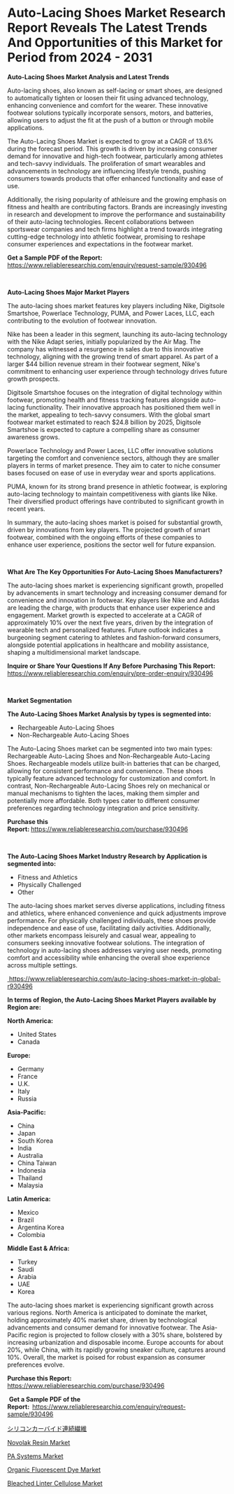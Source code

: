<p><h1>Auto-Lacing Shoes Market Research Report Reveals The Latest Trends And Opportunities of this Market for Period from 2024 - 2031</h1></p><p><strong>Auto-Lacing Shoes Market Analysis and Latest Trends</strong></p>
<p><p>Auto-lacing shoes, also known as self-lacing or smart shoes, are designed to automatically tighten or loosen their fit using advanced technology, enhancing convenience and comfort for the wearer. These innovative footwear solutions typically incorporate sensors, motors, and batteries, allowing users to adjust the fit at the push of a button or through mobile applications.</p><p>The Auto-Lacing Shoes Market is expected to grow at a CAGR of 13.6% during the forecast period. This growth is driven by increasing consumer demand for innovative and high-tech footwear, particularly among athletes and tech-savvy individuals. The proliferation of smart wearables and advancements in technology are influencing lifestyle trends, pushing consumers towards products that offer enhanced functionality and ease of use.</p><p>Additionally, the rising popularity of athleisure and the growing emphasis on fitness and health are contributing factors. Brands are increasingly investing in research and development to improve the performance and sustainability of their auto-lacing technologies. Recent collaborations between sportswear companies and tech firms highlight a trend towards integrating cutting-edge technology into athletic footwear, promising to reshape consumer experiences and expectations in the footwear market.</p></p>
<p><strong>Get a Sample PDF of the Report:&nbsp;</strong> <a href="https://www.reliableresearchiq.com/enquiry/request-sample/930496">https://www.reliableresearchiq.com/enquiry/request-sample/930496</a></p>
<p>&nbsp;</p>
<p><strong>Auto-Lacing Shoes Major Market Players</strong></p>
<p><p>The auto-lacing shoes market features key players including Nike, Digitsole Smartshoe, Powerlace Technology, PUMA, and Power Laces, LLC, each contributing to the evolution of footwear innovation. </p><p>Nike has been a leader in this segment, launching its auto-lacing technology with the Nike Adapt series, initially popularized by the Air Mag. The company has witnessed a resurgence in sales due to this innovative technology, aligning with the growing trend of smart apparel. As part of a larger $44 billion revenue stream in their footwear segment, Nike's commitment to enhancing user experience through technology drives future growth prospects.</p><p>Digitsole Smartshoe focuses on the integration of digital technology within footwear, promoting health and fitness tracking features alongside auto-lacing functionality. Their innovative approach has positioned them well in the market, appealing to tech-savvy consumers. With the global smart footwear market estimated to reach $24.8 billion by 2025, Digitsole Smartshoe is expected to capture a compelling share as consumer awareness grows.</p><p>Powerlace Technology and Power Laces, LLC offer innovative solutions targeting the comfort and convenience sectors, although they are smaller players in terms of market presence. They aim to cater to niche consumer bases focused on ease of use in everyday wear and sports applications.</p><p>PUMA, known for its strong brand presence in athletic footwear, is exploring auto-lacing technology to maintain competitiveness with giants like Nike. Their diversified product offerings have contributed to significant growth in recent years.</p><p>In summary, the auto-lacing shoes market is poised for substantial growth, driven by innovations from key players. The projected growth of smart footwear, combined with the ongoing efforts of these companies to enhance user experience, positions the sector well for future expansion.</p></p>
<p>&nbsp;</p>
<p><strong>What Are The Key Opportunities For Auto-Lacing Shoes Manufacturers?</strong></p>
<p><p>The auto-lacing shoes market is experiencing significant growth, propelled by advancements in smart technology and increasing consumer demand for convenience and innovation in footwear. Key players like Nike and Adidas are leading the charge, with products that enhance user experience and engagement. Market growth is expected to accelerate at a CAGR of approximately 10% over the next five years, driven by the integration of wearable tech and personalized features. Future outlook indicates a burgeoning segment catering to athletes and fashion-forward consumers, alongside potential applications in healthcare and mobility assistance, shaping a multidimensional market landscape.</p></p>
<p><strong>Inquire or Share Your Questions If Any Before Purchasing This Report:</strong> <a href="https://www.reliableresearchiq.com/enquiry/pre-order-enquiry/930496">https://www.reliableresearchiq.com/enquiry/pre-order-enquiry/930496</a></p>
<p>&nbsp;</p>
<p><strong>Market Segmentation</strong></p>
<p><strong>The Auto-Lacing Shoes Market Analysis by types is segmented into:</strong></p>
<p><ul><li>Rechargeable Auto-Lacing Shoes</li><li>Non-Rechargeable Auto-Lacing Shoes</li></ul></p>
<p><p>The Auto-Lacing Shoes market can be segmented into two main types: Rechargeable Auto-Lacing Shoes and Non-Rechargeable Auto-Lacing Shoes. Rechargeable models utilize built-in batteries that can be charged, allowing for consistent performance and convenience. These shoes typically feature advanced technology for customization and comfort. In contrast, Non-Rechargeable Auto-Lacing Shoes rely on mechanical or manual mechanisms to tighten the laces, making them simpler and potentially more affordable. Both types cater to different consumer preferences regarding technology integration and price sensitivity.</p></p>
<p><strong>Purchase this Report:&nbsp;</strong><a href="https://www.reliableresearchiq.com/purchase/930496">https://www.reliableresearchiq.com/purchase/930496</a></p>
<p>&nbsp;</p>
<p><strong>The Auto-Lacing Shoes Market Industry Research by Application is segmented into:</strong></p>
<p><ul><li>Fitness and Athletics</li><li>Physically Challenged</li><li>Other</li></ul></p>
<p><p>The auto-lacing shoes market serves diverse applications, including fitness and athletics, where enhanced convenience and quick adjustments improve performance. For physically challenged individuals, these shoes provide independence and ease of use, facilitating daily activities. Additionally, other markets encompass leisurely and casual wear, appealing to consumers seeking innovative footwear solutions. The integration of technology in auto-lacing shoes addresses varying user needs, promoting comfort and accessibility while enhancing the overall shoe experience across multiple settings.</p></p>
<p><a href="https://www.reliableresearchiq.com/auto-lacing-shoes-market-in-global-r930496">&nbsp;https://www.reliableresearchiq.com/auto-lacing-shoes-market-in-global-r930496</a></p>
<p><strong>In terms of Region, the Auto-Lacing Shoes Market Players available by Region are:</strong></p>
<p>
    <p> <strong> North America: </strong>
        <ul>
            <li>United States</li>
            <li>Canada</li>
        </ul>
        </p> 
    <p> <strong> Europe: </strong>
        <ul>
            <li>Germany</li>
            <li>France</li>
            <li>U.K.</li>
            <li>Italy</li>
            <li>Russia</li>
        </ul>
        </p> 
    <p> <strong> Asia-Pacific: </strong>
        <ul>
            <li>China</li>
            <li>Japan</li>
            <li>South Korea</li>
            <li>India</li>
            <li>Australia</li>
            <li>China Taiwan</li>
            <li>Indonesia</li>
            <li>Thailand</li>
            <li>Malaysia</li>
        </ul>
        </p> 
    <p> <strong> Latin America: </strong>
        <ul>
            <li>Mexico</li>
            <li>Brazil</li>
            <li>Argentina Korea</li>
            <li>Colombia</li>
        </ul>
        </p> 
    <p> <strong> Middle East & Africa: </strong>
        <ul>
            <li>Turkey</li>
            <li>Saudi</li>
            <li>Arabia</li>
            <li>UAE</li>
            <li>Korea</li>
        </ul>
    </p>
    </p>
<p><p>The auto-lacing shoes market is experiencing significant growth across various regions. North America is anticipated to dominate the market, holding approximately 40% market share, driven by technological advancements and consumer demand for innovative footwear. The Asia-Pacific region is projected to follow closely with a 30% share, bolstered by increasing urbanization and disposable income. Europe accounts for about 20%, while China, with its rapidly growing sneaker culture, captures around 10%. Overall, the market is poised for robust expansion as consumer preferences evolve.</p></p>
<p><strong>Purchase this Report: </strong><a href="https://www.reliableresearchiq.com/purchase/930496">https://www.reliableresearchiq.com/purchase/930496</a></p>
<p>&nbsp;<strong>Get a Sample PDF of the Report:&nbsp;&nbsp;</strong><a href="https://www.reliableresearchiq.com/enquiry/request-sample/930496">https://www.reliableresearchiq.com/enquiry/request-sample/930496</a></p>
<p><strong></strong></p>
<p><p><a href="https://medium.com/@adfwe254/silicon-carbide-continuous-fibers-market-%E3%81%AF-%E3%82%B3%E3%82%B9%E3%83%88%E7%AE%A1%E7%90%86%E3%81%A8%E5%8A%B9%E7%8E%87%E5%90%91%E4%B8%8A%E3%82%92%E5%84%AA%E5%85%88%E3%81%97%E3%81%BE%E3%81%99-%E3%81%95%E3%82%89%E3%81%AB-%E5%A0%B1%E5%91%8A%E6%9B%B8%E3%81%AF%E5%B8%82%E5%A0%B4%E3%81%AE%E9%9C%80%E8%A6%81%E9%9D%A2%E3%81%A8%E4%BE%9B%E7%B5%A6%E9%9D%A2%E3%81%AE%E4%B8%A1%E6%96%B9%E3%82%92%E3%82%AB%E3%83%90%E3%83%BC%E3%81%97%E3%81%A6%E3%81%84%E3%81%BE%E3%81%99-bea69a1017ef">シリコンカーバイド連続繊維</a></p><p><a href="https://issuu.com/reportprime-2/docs/novolak-resin-market-size-2030.pptx_2d0d43f89445a7">Novolak Resin Market</a></p><p><a href="https://www.linkedin.com/pulse/future-innovation-global-pa-systems-market-growth-opportunities-8mzif?trackingId=%2B98lSRALQwKHNDdUockK4w%3D%3D">PA Systems Market</a></p><p><a href="https://medium.com/@alan.ball8990/the-organic-fluorescent-dye-market-industry-provides-a-comprehensive-and-current-analysis-of-the-07ed94471763">Organic Fluorescent Dye Market</a></p><p><a href="https://issuu.com/reportprime-2/docs/bleached-linter-cellulose-market-si_cebce99e4aee16">Bleached Linter Cellulose Market</a></p></p>